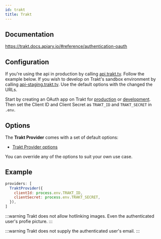 ```yaml
---
id: trakt
title: Trakt
---
```


## Documentation

https://trakt.docs.apiary.io/#reference/authentication-oauth

## Configuration

If you're using the api in production by calling [api.trakt.tv](https://api.trakt.tv). Follow the example below. If you wish to develop on Trakt's sandbox environment by calling [api-staging.trakt.tv](https://api-staging.trakt.tv). Use the default options with the changed the URLs.

Start by creating an OAuth app on Trakt for [production](https://trakt.tv/oauth/applications/new) or [development](https://staging.trakt.tv/oauth/applications/new). Then set the Client ID and Client Secret as `TRAKT_ID` and `TRAKT_SECRET` in `.env`.

## Options

The **Trakt Provider** comes with a set of default options:

- [Trakt Provider options](https://github.com/nextauthjs/next-auth/blob/main/src/providers/trakt.ts)

You can override any of the options to suit your own use case.

## Example

```js
providers: [
  TraktProvider({
    clientId: process.env.TRAKT_ID,
    clientSecret: process.env.TRAKT_SECRET,
  }),
]
```

:::warning
Trakt does not allow hotlinking images. Even the authenticated user's profie picture.
:::

:::warning
Trakt does not supply the authenticated user's email.
:::
